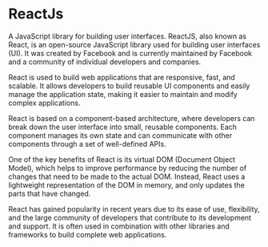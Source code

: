 # ReactJs
A JavaScript library for building user interfaces. ReactJS, also known as React, is an open-source JavaScript library used for building user interfaces (UI). It was created by Facebook and is currently maintained by Facebook and a community of individual developers and companies.

React is used to build web applications that are responsive, fast, and scalable. It allows developers to build reusable UI components and easily manage the application state, making it easier to maintain and modify complex applications.

React is based on a component-based architecture, where developers can break down the user interface into small, reusable components. Each component manages its own state and can communicate with other components through a set of well-defined APIs.

One of the key benefits of React is its virtual DOM (Document Object Model), which helps to improve performance by reducing the number of changes that need to be made to the actual DOM. Instead, React uses a lightweight representation of the DOM in memory, and only updates the parts that have changed.

React has gained popularity in recent years due to its ease of use, flexibility, and the large community of developers that contribute to its development and support. It is often used in combination with other libraries and frameworks to build complete web applications.

